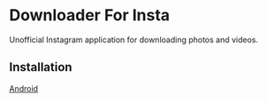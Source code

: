 # Downloader For Insta

Unofficial Instagram application for downloading photos and videos.

## Installation

[Android](https://play.google.com/store/apps/details?id=com.sertancanpolat.downloaderforinsta)
